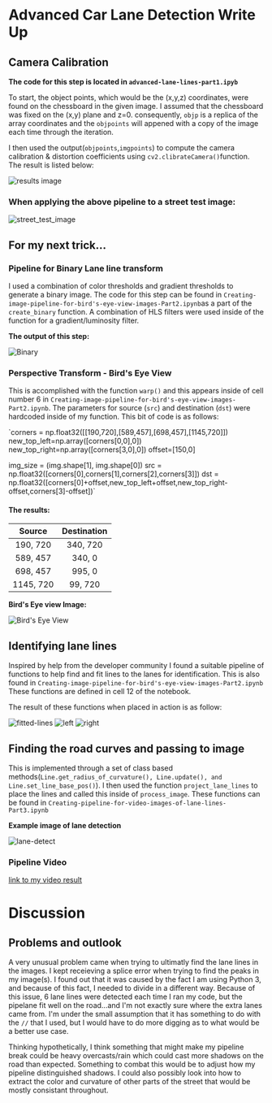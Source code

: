 
# Advanced Car Lane Detection Write Up

## Camera Calibration

**The code for this step is located in `advanced-lane-lines-part1.ipyb`**

To start, the object points, which would be the (x,y,z) coordinates, were found on the chessboard in the given image. I assumed that the chessboard was fixed on the (x,y) plane and z=0. consequently, `objp` is a replica of the array coordinates and the `objpoints` will appened with a copy of the image each time through the iteration. 

I then used the output(`objpoints`,`imgpoints`) to compute the camera calibration & distortion coefficients using `cv2.clibrateCamera()`function. The result is listed below:

![results image](write-up-images/camera-calib-result.png)

### When applying the above pipeline to a street test image:

![street_test_image](output_images/part2/undistored_straight_lines1.jpg)

## For my next trick...

### Pipeline for Binary Lane line transform

I used a combination of color thresholds and gradient thresholds to generate a binary image. The code for this step can be found in `Creating-image-pipeline-for-bird's-eye-view-images-Part2.ipynb`as a part of the `create_binary` function. A combination of HLS filters were used inside of the function for a gradient/luminosity filter.

**The output of this step:**

![Binary](output_images/part2/binary.jpg)

### Perspective Transform - Bird's Eye View

This is accomplished with the function `warp()` and this appears inside of cell number 6 in `Creating-image-pipeline-for-bird's-eye-view-images-Part2.ipynb`. The parameters for source (`src`) and destination (`dst`) were hardcoded inside of my function. This bit of code is as follows:

`corners = np.float32([[190,720],[589,457],[698,457],[1145,720]])
   new_top_left=np.array([corners[0,0],0])
   new_top_right=np.array([corners[3,0],0])
   offset=[150,0]
    
   img_size = (img.shape[1], img.shape[0])
   src = np.float32([corners[0],corners[1],corners[2],corners[3]])
   dst = np.float32([corners[0]+offset,new_top_left+offset,new_top_right-offset,corners[3]-offset])`

#### The results:

| Source        | Destination   | 
|:-------------:|:-------------:| 
| 190, 720      | 340, 720      | 
| 589, 457      | 340, 0        |
| 698, 457      | 995, 0        |
| 1145, 720     | 99, 720       |

**Bird's Eye view Image:**

![Bird's Eye View](write-up-images/bird-eye.png)

## Identifying lane lines

Inspired by help from the developer community I found a suitable pipeline of functions to help find and fit lines to the lanes for identification. This is also found in `Creating-image-pipeline-for-bird's-eye-view-images-Part2.ipynb` These functions are defined in cell 12 of the notebook.

The result of these functions when placed in action is as follow:

![fitted-lines](output_images/part2/fitted_lines.jpg)
![left](output_images/part2/left_line.jpg)
![right](output_images/part2/right_line.jpg)

## Finding the road curves and passing to image

This is implemented through a set of class based methods(`Line.get_radius_of_curvature(), Line.update(), and Line.set_line_base_pos()`). I then used the function `project_lane_lines` to place the lines and called this inside of `process_image`. These functions can be found in `Creating-pipeline-for-video-images-of-lane-lines-Part3.ipynb`

**Example image of lane detection**

![lane-detect](write-up-images/lane_capture.png)

### Pipeline Video
[link to my video result](https://youtu.be/dPr-lNOC8QY)

# Discussion

## Problems and outlook

A very unusual problem came when trying to ultimatly find the lane lines in the images. I kept receieving a splice error when trying to find the peaks in my image(s). I found out that it was caused by the fact I am using Python 3, and because of this fact, I needed to divide in a different way. Because of this issue, 6 lane lines were detected each time I ran my code, but the pipelane fit well on the road...and I'm not exactly sure where the extra lanes came from. I'm under the small assumption that it has something to do with the `//` that I used, but I would have to do more digging as to what would be a better use case.

Thinking hypothetically, I think something that might make my pipeline break could be heavy overcasts/rain which could cast more shadows on the road than expected. Something to combat this would be to adjust how my pipeline distinguished shadows. I could also possibly look into how to extract the color and curvature of other parts of the street that would be mostly consistant throughout. 
